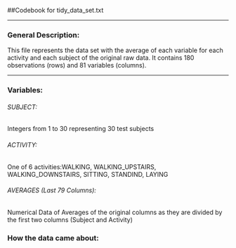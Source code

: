 ##Codebook for tidy_data_set.txt

--------------------------------------

### General Description:
  This file represents the data set with the average of each variable for each activity and each subject of the original raw data. It contains 180 observations (rows) and 81 variables (columns).
  
--------------------------------------

### Variables:
  
###### SUBJECT:
  Integers from 1 to 30 representing 30 test subjects
###### ACTIVITY:
  One of 6 activities:WALKING, WALKING_UPSTAIRS, WALKING_DOWNSTAIRS, SITTING, STANDIND, LAYING
###### AVERAGES (Last 79 Columns):
  Numerical Data of Averages of the original columns as they are divided by the first two columns (Subject and Activity)
### How the data came about:
  


